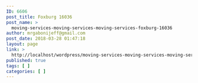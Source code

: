 ```yaml
---
ID: 6606
post_title: Foxburg 16036
post_name: >
  moving-services-moving-services-moving-services-foxburg-16036
author: mrgabonijeff@gmail.com
post_date: 2018-03-28 01:47:18
layout: page
link: >
  http://localhost/wordpress/moving-services-moving-services-moving-services-foxburg-16036/
published: true
tags: [ ]
categories: [ ]
---
```

